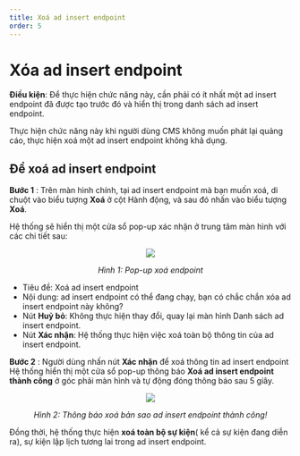```yaml
---
title: Xoá ad insert endpoint
order: 5
---
```

# Xóa ad insert endpoint

 **Điều kiện**: Để thực hiện chức năng này, cần phải có ít nhất một ad insert endpoint đã được tạo trước đó và hiển thị trong danh sách ad insert endpoint.

 Thực hiện chức năng này khi người dùng CMS không muốn phát lại quảng cáo, thực hiện xoá một ad insert endpoint không khả dụng.
## Để xoá ad insert endpoint
**Bước 1** :
Trên màn hình chính, tại ad insert endpoint mà bạn muốn xoá, di chuột vào biểu tượng **Xoá** ở cột Hành động, và sau đó nhấn vào biểu tượng **Xoá**.

Hệ thống sẽ hiển thị một cửa sổ pop-up xác nhận ở trung tâm màn hình với các chi tiết sau:

<center>

![](/images/dai/pop-up-delete-endpoint.png)

*Hình 1: Pop-up xoá endpoint*
</center>

 * Tiêu đề: Xoá ad insert endpoint
 * Nội dung: ad insert endpoint có thể đang chạy, bạn có chắc chắn xóa ad insert endpoint này không?
 * Nút **Huỷ bỏ**: Không thực hiện thay đổi, quay lại màn hình Danh sách ad insert endpoint.
 * Nút **Xác nhận**: Hệ thống thực hiện việc xoá toàn bộ thông tin của ad insert endpoint.

**Bước 2** : Người dùng nhấn nút **Xác nhận** để xoá thông tin ad insert endpoint
 Hệ thống hiển thị một cửa sổ pop-up thông báo **Xoá ad insert endpoint thành công** ở góc phải màn hình và tự động đóng thông báo sau 5 giây.

<center>

 ![](/images/dai/success-delete.png)

*Hình 2: Thông báo xoá bản sao ad insert endpoint thành công!*

</center>


Đồng thời, hệ thống thực hiện **xoá toàn bộ sự kiện**( kể cả sự kiện đang diễn ra), sự kiện lập lịch tương lai trong ad insert endpoint.